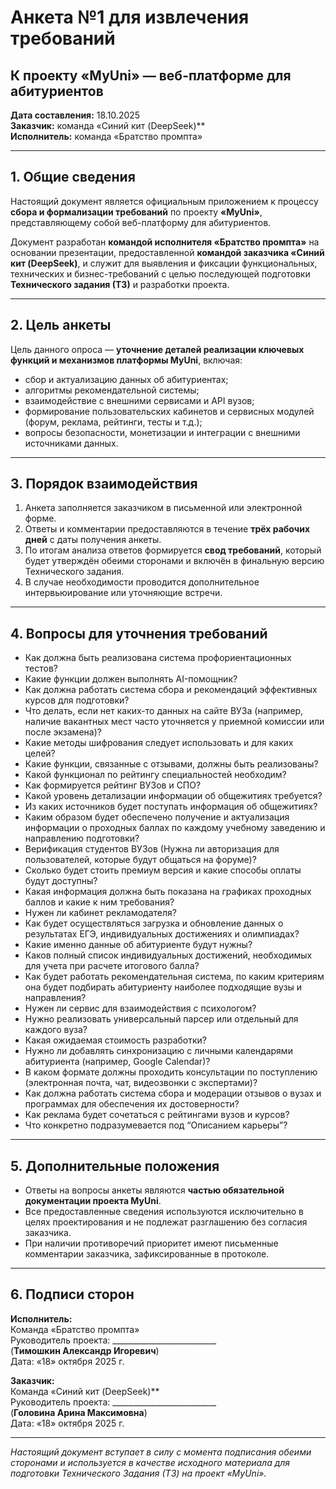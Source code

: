 # Анкета №1 для извлечения требований  
## К проекту «MyUni» — веб-платформе для абитуриентов

**Дата составления:** 18.10.2025  
**Заказчик:** команда «Синий кит (DeepSeek)**  
**Исполнитель:** команда «Братство промпта»  

---

## 1. Общие сведения

Настоящий документ является официальным приложением к процессу **сбора и формализации требований** по проекту **«MyUni»**, представляющему собой веб-платформу для абитуриентов.

Документ разработан **командой исполнителя «Братство промпта»** на основании презентации, предоставленной **командой заказчика «Синий кит (DeepSeek)**, и служит для выявления и фиксации функциональных, технических и бизнес-требований с целью последующей подготовки **Технического задания (ТЗ)** и разработки проекта.

---

## 2. Цель анкеты

Цель данного опроса — **уточнение деталей реализации ключевых функций и механизмов платформы MyUni**, включая:

- сбор и актуализацию данных об абитуриентах;
- алгоритмы рекомендательной системы;
- взаимодействие с внешними сервисами и API вузов;
- формирование пользовательских кабинетов и сервисных модулей (форум, реклама, рейтинги, тесты и т.д.);
- вопросы безопасности, монетизации и интеграции с внешними источниками данных.

---

## 3. Порядок взаимодействия

1. Анкета заполняется заказчиком в письменной или электронной форме.  
2. Ответы и комментарии предоставляются в течение **трёх рабочих дней** с даты получения анкеты.  
3. По итогам анализа ответов формируется **свод требований**, который будет утверждён обеими сторонами и включён в финальную версию Технического задания.  
4. В случае необходимости проводится дополнительное интервьюирование или уточняющие встречи.  

---

## 4. Вопросы для уточнения требований
- Как должна быть реализована система профориентационных тестов?
- Какие функции должен выполнять AI-помощник?
- Как должна работать система сбора и рекомендаций эффективных курсов для подготовки?
- Что делать, если нет каких-то данных на сайте ВУЗа (например, наличие вакантных мест часто уточняется у приемной комиссии или после экзамена)?
- Какие методы шифрования следует использовать и для каких целей?
- Какие функции, связанные с отзывами, должны быть реализованы?
- Какой функционал по рейтингу специальностей необходим?
- Как формируется рейтинг ВУЗов и СПО?
- Какой уровень детализации информации об общежитиях требуется?
- Из каких источников будет поступать информация об общежитиях?
- Каким образом будет обеспечено получение и актуализация информации о проходных баллах по каждому учебному заведению и направлению подготовки?
- Верификация студентов ВУЗов (Нужна ли авторизация для пользователей, которые будут общаться на форуме)?
- Сколько будет стоить премиум версия и какие способы оплаты будут доступны?
- Какая информация должна быть показана на графиках проходных баллов и какие к ним требования?
- Нужен ли кабинет рекламодателя?
- Как будет осуществляться загрузка и обновление данных о результатах ЕГЭ, индивидуальных достижениях и олимпиадах?
- Какие именно данные об абитуриенте будут нужны?
- Каков полный список индивидуальных достижений, необходимых для учета при расчете итогового балла?
- Как будет работать рекомендательная система, по каким критериям она будет подбирать абитуриенту наиболее подходящие вузы и направления?
- Нужен ли сервис для взаимодействия с психологом?
- Нужно реализовать универсальный парсер или отдельный для каждого вуза?
- Какая ожидаемая стоимость разработки?
- Нужно ли добавлять синхронизацию с личными календарями абитуриента (например, Google Calendar)?
- В каком формате должны проходить консультации по поступлению (электронная почта, чат, видеозвонки с экспертами)?
- Как должна работать система сбора и модерации отзывов о вузах и программах для обеспечения их достоверности?
- Как реклама будет сочетаться с рейтингами вузов и курсов?
- Что конкретно подразумевается под “Описанием карьеры”?


---

## 5. Дополнительные положения

- Ответы на вопросы анкеты являются **частью обязательной документации проекта MyUni**.  
- Все предоставленные сведения используются исключительно в целях проектирования и не подлежат разглашению без согласия заказчика.  
- При наличии противоречий приоритет имеют письменные комментарии заказчика, зафиксированные в протоколе.  

---

## 6. Подписи сторон

**Исполнитель:**  
Команда «Братство промпта»  
Руководитель проекта: __________________________  
(**Тимошкин Александр Игоревич**)  
Дата: «18» октября 2025 г.

**Заказчик:**  
Команда «Синий кит (DeepSeek)**  
Руководитель проекта: __________________________  
(**Головина Арина Максимовна**)  
Дата: «18» октября 2025 г.

---

_Настоящий документ вступает в силу с момента подписания обеими сторонами и используется в качестве исходного материала для подготовки Технического Задания (ТЗ) на проект «MyUni»._

